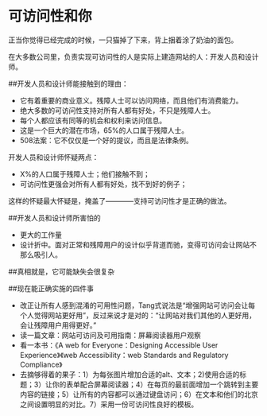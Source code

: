 # 可访问性和你

正当你觉得已经完成的时候，一只猫掉了下来，背上捆着涂了奶油的面包。

在大多数公司里，负责实现可访问性的人是实际上建造网站的人：开发人员和设计师。

##开发人员和设计师能接触到的理由：

* 它有着重要的商业意义。残障人士可以访问网络，而且他们有消费能力。
* 绝大多数的可访问性支持对所有人都有好处，不只是残障人士。
* 每个人都应该有同等的机会和权利来访问信息。
* 这是一个巨大的潜在市场，65%的人口属于残障人士。
* 508法案：它不仅仅是一个好的提议，而且是法律条例。

开发人员和设计师怀疑两点：

* X%的人口属于残障人士；他们接触不到；
* 可访问性更强会对所有人都有好处，找不到好的例子；

这样的怀疑最大怀疑是，掩盖了————支持可访问性才是正确的做法。

##开发人员和设计师所害怕的

* 更大的工作量
* 设计折中。面对正常和残障用户的设计似乎背道而驰，变得可访问会让网站不那么吸引人。

##真相就是，它可能缺失会很复杂

##现在能正确实施的四件事

* 改正让所有人感到混淆的可用性问题，Tang式说法是“增强网站可访问会让每个人觉得网站更好用”，反过来说才是对的：“让网站对我们其他的人更好用，会让残障用户用得更好。”
* 读一篇文章：网站可访问及可用指南：屏幕阅读器用户观察
* 看一本书：《A web for Everyone：Designing Accessible User Experience》《web Accessibility：web Standards and Regulatory Compliance》
* 去摘够得着的果子：1）为每张图片增加合适的alt、文本；2)使用合适的标题；3）让你的表单配合屏幕阅读器；4）在每页的最前面增加一个跳转到主要内容的链接；5）让所有的内容都可以通过键盘访问；6）在文本和他们的北京之间设置明显的对比。7）采用一份可访问性良好的模板。
